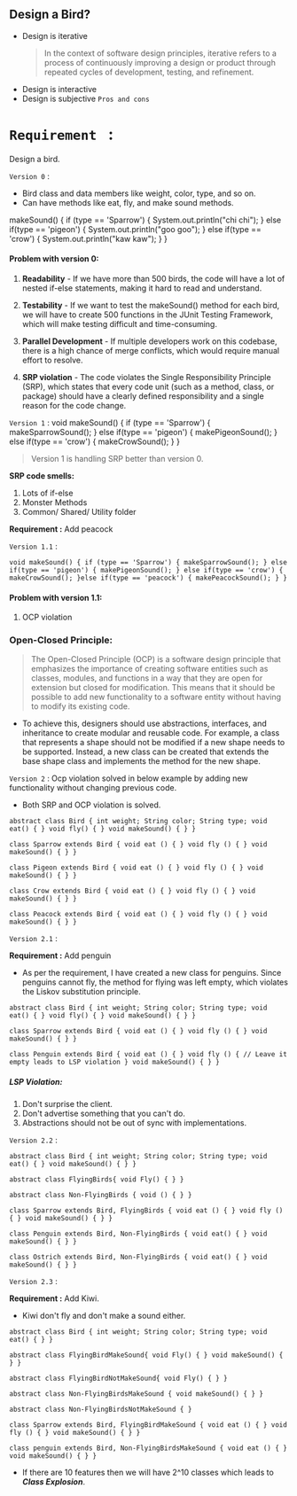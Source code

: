 ## Design a Bird?
* Design is iterative
     > In the context of software design principles, iterative refers to a process of continuously improving a design or product through repeated cycles of development, testing, and refinement. 
* Design is interactive
* Design is subjective ``Pros and cons``


# `Requirement ` :
  Design a bird.

`Version 0` : 
  * Bird class and data members like weight, color, type, and so on.
  * Can have methods like eat, fly, and make sound methods.

makeSound() {
  if (type == 'Sparrow') {
    System.out.println("chi chi");
  } else if(type == 'pigeon') {
  System.out.println("goo goo");
  } else if(type == 'crow') {
  System.out.println("kaw kaw");
  }
  }

#### **Problem with version 0:**
1. **Readability** - If we have more than 500 birds, the code will have a lot of nested if-else statements, making it hard to read and understand.

2. **Testability** - If we want to test the makeSound() method for each bird, we will have to create 500 functions in the JUnit Testing Framework, which will make testing difficult and time-consuming.

3. **Parallel Development** - If multiple developers work on this codebase, there is a high chance of merge conflicts, which would require manual effort to resolve.

4. **SRP violation** - The code violates the Single Responsibility Principle (SRP), which states that every code unit (such as a method, class, or package) should have a clearly defined responsibility and a single reason for the code change.


`Version 1` :
void makeSound() {
if (type == 'Sparrow') {
  makeSparrowSound();
} else if(type == 'pigeon') {
  makePigeonSound();
} else if(type == 'crow') {
  makeCrowSound();
}
}

> Version 1 is handling SRP better than version 0.

**SRP code smells:** 
1. Lots of if-else 
2. Monster Methods
3. Common/ Shared/ Utility folder

**Requirement :** Add peacock

`Version 1.1` :

`void makeSound() {
if (type == 'Sparrow') {
makeSparrowSound();
} else if(type == 'pigeon') {
makePigeonSound();
} else if(type == 'crow') {
makeCrowSound();
}else if(type == 'peacock') {
makePeacockSound();
}
}`
#### **Problem with version 1.1:**
1. OCP violation

### **Open-Closed Principle:**

> The Open-Closed Principle (OCP) is a software design principle that emphasizes the importance of creating software entities such as classes, modules, and functions in a way that they are open for extension but closed for modification. This means that it should be possible to add new functionality to a software entity without having to modify its existing code.

* To achieve this, designers should use abstractions, interfaces, and inheritance to create modular and reusable code. For example, a class that represents a shape should not be modified if a new shape needs to be supported. Instead, a new class can be created that extends the base shape class and implements the method for the new shape.

`Version 2` :
Ocp violation solved in below example by adding new functionality without changing previous code.
* Both SRP and OCP violation is solved.

`abstract class Bird {
 int weight;
 String color;
 String type;
 void eat() { }
 void fly() { }
 void makeSound() { }
}`

`class Sparrow extends Bird {
void eat () { }
void fly () { }
void makeSound() { }
}`

`class Pigeon extends Bird {
void eat () { }
void fly () { }
void makeSound() { }
}`

`class Crow extends Bird {
void eat () { }
void fly () { }
void makeSound() { }
}
`

`class Peacock extends Bird {
void eat () { }
void fly () { }
void makeSound() { }
}
`

`Version 2.1` :

**Requirement :** Add penguin

* As per the requirement, I have created a new class for penguins. Since penguins cannot fly, the method for flying was left empty, which violates the Liskov substitution principle.

`abstract class Bird {
int weight;
String color;
String type;
void eat() { }
void fly() { }
void makeSound() { }
}`

`class Sparrow extends Bird {
void eat () { }
void fly () { }
void makeSound() { }
}`

`class Penguin extends Bird {
void eat () { }
void fly () { // Leave it empty leads to LSP violation }
void makeSound() { }
}
`

##### **LSP Violation:**

1. Don't surprise the client.
2. Don't advertise something that you can't do.
3. Abstractions should not be out of sync with implementations.

`Version 2.2` :

`abstract class Bird {
int weight;
String color;
String type;
void eat() { }
void makeSound() { }
}`

`abstract class FlyingBirds{
void Fly() { }
}`

`abstract class Non-FlyingBirds {
void () { }
}`

`class Sparrow extends Bird, FlyingBirds {
void eat () { }
void fly () { }
void makeSound() { }
}`

`class Penguin extends Bird, Non-FlyingBirds {
void eat() { }
void makeSound() { }
}`

`class Ostrich extends Bird, Non-FlyingBirds {
void eat() { }
void makeSound() { }
}`

`Version 2.3` :

**Requirement :** Add Kiwi.
* Kiwi don't fly and don't make a sound either.

`abstract class Bird {
int weight;
String color;
String type;
void eat() { }
}`

`abstract class FlyingBirdMakeSound{
    void Fly() { }
    void makeSound() { }
}`

`abstract class FlyingBirdNotMakeSound{
    void Fly() { }
}`

`abstract class Non-FlyingBirdsMakeSound {
    void makeSound() { }
}`

`abstract class Non-FlyingBirdsNotMakeSound {
}`

`class Sparrow extends Bird, FlyingBirdMakeSound {
void eat () { }
void fly () { }
void makeSound() { }
}`

`class penguin extends Bird, Non-FlyingBirdsMakeSound {
void eat () { }
void makeSound() { }
}`

* If there are 10 features then we will have 2^10 classes which leads to _**Class Explosion**_.
